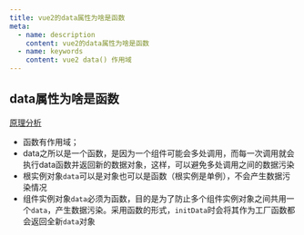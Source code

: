 ```yaml
---
title: vue2的data属性为啥是函数
meta:
  - name: description
    content: vue2的data属性为啥是函数
  - name: keywords
    content: vue2 data() 作用域
---
```

## data属性为啥是函数

[原理分析](https://vue3js.cn/interview/vue/data.html#%E4%B8%89%E3%80%81%E5%8E%9F%E7%90%86%E5%88%86%E6%9E%90)

- 函数有作用域；
- data之所以是一个函数，是因为一个组件可能会多处调用，而每一次调用就会执行data函数并返回新的数据对象，这样，可以避免多处调用之间的数据污染
- 根实例对象`data`可以是对象也可以是函数（根实例是单例），不会产生数据污染情况
- 组件实例对象`data`必须为函数，目的是为了防止多个组件实例对象之间共用一个`data`，产生数据污染。采用函数的形式，`initData`时会将其作为工厂函数都会返回全新`data`对象


<ClientOnly>
  <Valine></Valine>
</ClientOnly>